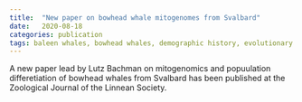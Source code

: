 ```yaml
---
title:  "New paper on bowhead whale mitogenomes from Svalbard"
date:   2020-08-18
categories: publication
tags: baleen whales, bowhead whales, demographic history, evolutionary genetics, marine mammals, population differentiation, Spitsbergen stock, stock identity
---
```


A new paper lead by Lutz Bachman on mitogenomics and popuulation differetiation of bowhead whales from Svalbard has been published at the Zoological Journal of the Linnean Society.